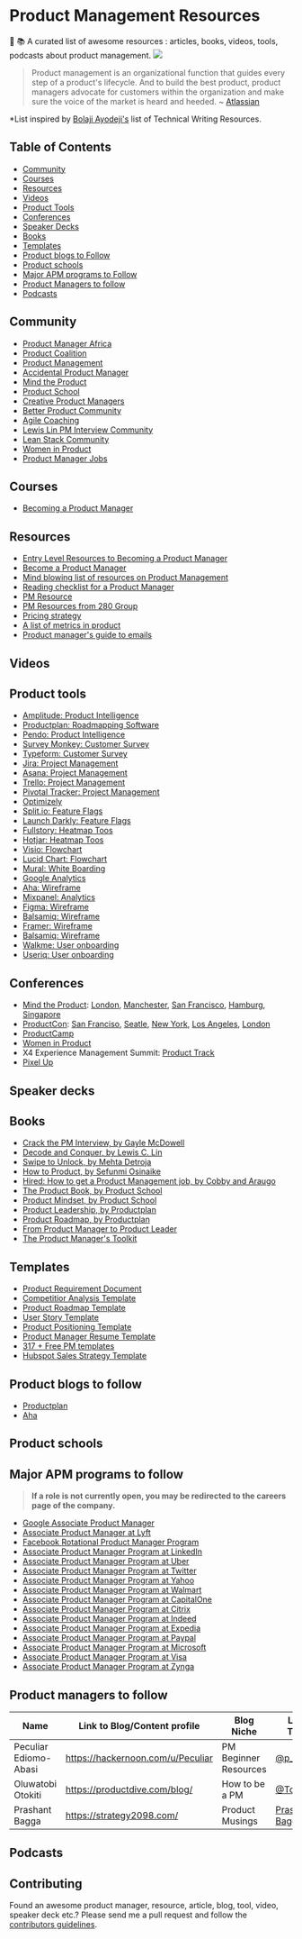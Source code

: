 # Product Management Resources
📔 📚 A curated list of awesome resources : articles, books, videos, tools, podcasts about product management.
![](https://res.cloudinary.com/pediomo/image/upload/v1603993792/Product_Management_resources_1_utafqr.png)

> Product management is an organizational function that guides every step of a product's lifecycle. And to build the best product, product managers advocate for customers within the organization and make sure the voice of the market is heard and heeded. ~ [Atlassian](https://www.atlassian.com/agile/product-management)

*List inspired by [Bolaji Ayodeji's](https://github.com/BolajiAyodeji) list of Technical Writing Resources.

## Table of Contents
- [Community](#community)
- [Courses](#courses)
- [Resources](#resources)
- [Videos](#videos)
- [Product Tools](#product-tools)
- [Conferences](#conferences)
- [Speaker Decks](#speaker-decks)
- [Books](#books)
- [Templates](#templates)
- [Product blogs to Follow](#product-blogs-to-follow)
- [Product schools](#product-schools)
- [Major APM programs to Follow](#major-apm-programs-to-follow)
- [Product Managers to follow](#product-managers-to-follow)
- [Podcasts](#podcasts)

## Community
* [Product Manager Africa](https://pmafrica.co/)
* [Product Coalition](https://productcoalitionslack.herokuapp.com/)
* [Product Management](https://www.linkedin.com/groups/42629/)
* [Accidental Product Manager](https://www.linkedin.com/groups/3995219/)
* [Mind the Product](http://slack.mindtheproduct.com/?ref=hackernoon.com)
* [Product School](https://productschool.com/slack-community/)
* [Creative Product Managers](https://www.linkedin.com/groups/123115)
* [Better Product Community](https://betterproduct.community/)
* [Agile Coaching](http://p4a.herokuapp.com/)
* [Lewis Lin PM Interview Community](http://pmint.herokuapp.com/)
* [Lean Stack Community](http://slack.leanstack.com/)
* [Women in Product](https://www.womenpm.org/join)
* [Product Manager Jobs](https://www.linkedin.com/groups/2142079)



## Courses
* [Becoming a Product Manager](https://www.linkedin.com/learning/becoming-a-product-manager)

## Resources
* [Entry Level Resources to Becoming a Product Manager](https://hackernoon.com/entry-level-resources-for-becoming-a-product-manager-p06j32fl)
* [Become a Product Manager](https://www.udemy.com/course/become-a-product-manager-learn-the-skills-get-a-job/)
* [Mind blowing list of resources on Product Management](http://attackwithnumbers.com/i-love-product-management)
* [Reading checklist for a Product Manager](https://gautammahesh.medium.com/reading-checklist-for-a-product-manager-c4b1ccab74c2)
* [PM Resource](https://280group.com/what-is-product-management/skills/)
* [PM Resources from 280 Group](https://280group.com/what-is-product-management/ultimate-guide-to-digital-product-management/)
* [Pricing strategy](https://quickbooks.intuit.com/r/pricing-strategy/6-different-pricing-strategies-which-is-right-for-your-business/)
* [A list of metrics in product](https://www.departmentofproduct.com/blog/metrics-matter-product-managers/)
* [Product manager's guide to emails](https://www.sparkpost.com/wp-content/uploads/2018/01/product-managers-guide-to-email.pdf)




## Videos



## Product tools
* [Amplitude: Product Intelligence](https://amplitude.com/)
* [Productplan: Roadmapping Software](https://www.productplan.com/)
* [Pendo: Product Intelligence](https://www.pendo.io/)
* [Survey Monkey: Customer Survey](https://www.surveymonkey.com/)
* [Typeform: Customer Survey](https://www.typeform.com/surveys/)
* [Jira: Project Management](https://www.atlassian.com/software/jira)
* [Asana: Project Management](https://asana.com/)
* [Trello: Project Management](https://trello.com/)
* [Pivotal Tracker: Project Management](https://www.pivotaltracker.com/)
* [Optimizely](https://www.optimizely.com/)
* [Split.io: Feature Flags](https://www.split.io/)
* [Launch Darkly: Feature Flags](https://launchdarkly.com/)
* [Fullstory: Heatmap Toos](https://www.fullstory.com/)
* [Hotjar: Heatmap Toos](https://www.hotjar.com/)
* [Visio: Flowchart](https://products.office.com/en-us/visio/flowchart-software)
* [Lucid Chart: Flowchart](https://www.lucidchart.com)
* [Mural: White Boarding](https://www.mural.co)
* [Google Analytics](https://marketingplatform.google.com/about/analytics/)
* [Aha: Wireframe](https://www.aha.io)
* [Mixpanel: Analytics](https://mixpanel.com/)
* [Figma: Wireframe](https://www.figma.com/files/recent)
* [Balsamiq: Wireframe](https://balsamiq.com/)
* [Framer: Wireframe](https://www.framer.com/)
* [Balsamiq: Wireframe](https://balsamiq.com/)
* [Walkme: User onboarding](https://www.walkme.com/)
* [Useriq: User onboarding](https://useriq.com/)


## Conferences

* [Mind the Product](https://www.mindtheproduct.com/mind-product-conferences/): [London](https://www.mindtheproduct.com/mtpcon/london/), [Manchester](https://www.mindtheproduct.com/mtpengage/manchester/conference/), [San Francisco](https://www.mindtheproduct.com/mtpcon/san-francisco/), [Hamburg](https://www.mindtheproduct.com/mtpengage/hamburg/), [Singapore](https://www.mindtheproduct.com/mtpcon/singapore/)
* [ProductCon](https://productschool.com/productcon/): [San Franciso](https://productschool.com/productcon/san-francisco/), [Seatle](https://productschool.com/productcon/seattle/), [New York](https://productschool.com/productcon/new-york/), [Los Angeles](https://productschool.com/productcon/los-angeles/), [London](https://productschool.com/productcon/london/)
* [ProductCamp](http://www.productcamp.org/)
* [Women in Product](https://www.womenpm.org/)
* X4 Experience Management Summit: [Product Track](https://www.qualtrics.com/x4summit/product-experience/)
* [Pixel Up](https://pixelup.co.za/)

## Speaker decks



## Books
* [Crack the PM Interview, by Gayle McDowell](http://www.crackingthepminterview.com/)
* [Decode and Conquer, by Lewis C. Lin](https://www.lewis-lin.com/decode-and-conquer)
* [Swipe to Unlock, by Mehta Detroja](https://books.google.com.ng/books/about/Swipe_to_Unlock.html?id=fOu9tAEACAAJ&redir_esc=y)
* [How to Product, by Sefunmi Osinaike](https://howtoproduct.io/book)
* [Hired: How to get a Product Management job, by Cobby and Araugo](https://www.producthunt.com/posts/hired-4ecf9d29-7561-4daa-b752-9f42bacb5388)
* [The Product Book, by Product School](https://productschool.com/the-product-book/)
* [Product Mindset, by Product School](https://productschool.com/product-mindset-book/)
* [Product Leadership, by Productplan](https://go.productplan.com/product-leadership-book/?utm_campaign=Customers%20%7C%20Nurturing%20%7C%20Consideration&utm_source=hs_automation&utm_medium=email&utm_content=87185798&_hsenc=p2ANqtz--4hyXOjm_ewE0Gmp9IrUejxW8QOS_L55U3-r87efzHZxo1yu755rQcpefy6v5VS6vcwExKSRSY3s_1IwiQn-heWS9zeQ&_hsmi=87185798)
* [Product Roadmap, by Productplan](http://assets.productplan.com/content/Product-Roadmap-Guide-by-ProductPlan.pdf?utm_campaign=Leads%20%7C%20Asset%20%7C%20Product%20Roadmaps%3A%20Your%20Guide%20to%20Planning%20and%20Selling%20Your%20Strategy&utm_medium=email&_hsenc=p2ANqtz-9p3eXG08R1mcMbIcLoogOyYMN1bbIAUmJMUsmbIYUdOyBK89gTwQ6YPKRtMIbejxMGz3dOlwR3PQQbA8w16y2ODwM1nw&_hsmi=57263687&utm_source=hs_automation&utm_content=57263687&hsCtaTracking=6d120b27-765b-4ff6-9147-38e09f332f64%7C1ed032d0-da46-4b4b-ae1a-426f7892ecfe)
* [From Product Manager to Product Leader](https://go.productplan.com/product-leadership-book/?utm_campaign=Customers%20%7C%20Nurturing%20%7C%20Consideration&utm_source=hs_automation&utm_medium=email&utm_content=87185798&_hsenc=p2ANqtz--4hyXOjm_ewE0Gmp9IrUejxW8QOS_L55U3-r87efzHZxo1yu755rQcpefy6v5VS6vcwExKSRSY3s_1IwiQn-heWS9zeQ&_hsmi=87185798)
* [The Product Manager's Toolkit](https://go.productplan.com/product-managers-toolkit/?utm_campaign=Leads%20%7C%20Asset%20%7C%20The%20Product%20Manager%27s%20Toolkit&utm_medium=email&_hsmi=88562235&_hsenc=p2ANqtz-9luVagZj7b0q__O-gHft883Neyq6oSPq2O_5fYCLlquEl_IuVKiSO4jDhW8eahJH-5bBw9ck3m17fNXz6hrP5HvGrltw&utm_content=88562234&utm_source=hs_email)




## Templates
* [Product Requirement Document](https://www.aha.io/roadmapping/guide/requirements-management/what-is-a-good-product-requirements-document-template)
* [Competitior Analysis Template](https://www.aha.io/roadmapping/guide/templates/competitor-analysis)
* [Product Roadmap Template](https://www.aha.io/roadmapping/guide/templates/product-roadmap)
* [User Story Template](https://www.aha.io/roadmapping/guide/requirements-management/what-is-a-good-feature-or-user-story-template)
* [Product Positioning Template](https://www.aha.io/roadmapping/guide/templates/product-positioning)
* [Product Manager Resume Template](https://www.aha.io/roadmapping/guide/templates/product-manager-resumes)
* [317 + Free PM templates](https://usefyi.com/templates/product-management-templates/)
* [Hubspot Sales Strategy Template](https://offers.hubspot.com/thank-you/product-marketing-kit?hubs_post-cta=interactive&hubs_post=blog.hubspot.com%2Fsales%2Fgtm-strategy)



## Product blogs to follow
* [Productplan](https://www.productplan.com/blog/)
* [Aha](https://www.aha.io/blog)




## Product schools



## Major APM programs to follow
> **If a role is not currently open, you may be redirected to the careers page of the company.**

* [Google Associate Product Manager](https://careers.google.com/programs/apm/)
* [Associate Product Manager at Lyft](https://www.lyft.com/careers/apm)
* [Facebook Rotational Product Manager Program](https://www.fbrpms.com/)
* [Associate Product Manager Program at LinkedIn](https://careers.linkedin.com/apm)
* [Associate Product Manager Program at Uber](https://www.uberapms.com/)
* [Associate Product Manager Program at Twitter](http://www.twitterapm.com/#twitterapm)
* [Associate Product Manager Program at Yahoo](https://yahooapms.com/)
* [Associate Product Manager Program at Walmart](https://one.walmart.com/content/apms/en_us.html)
* [Associate Product Manager Program at CapitalOne](https://campus.capitalone.com/job/richmond/product-development-program-associate-2021/1786/16931761)
* [Associate Product Manager Program at Citrix](https://jobs.citrix.com/job/CITRA0058R23150/2021-Graduate-Product-Manager)
* [Associate Product Manager Program at Indeed](https://university.indeed.jobs/associate-product-management-apm-rotation-program/)
* [Associate Product Manager Program at Expedia](https://lifeatexpediagroup.com/jobs/job?jobid=R-55614)
* [Associate Product Manager Program at Paypal](https://jobsearch.paypal-corp.com/en-US/search?keywords=R0057797&location=&facetcountry=us)
* [Associate Product Manager Program at Microsoft](https://careers.microsoft.com/students/us/en/job/870955/Full-Time-Opportunities-for-Students-and-Recent-Graduates-Program-Management)
* [Associate Product Manager Program at Visa](https://usa.visa.com/careers/job-details.jobid.743999677139190.deptid.1146742.html)
* [Associate Product Manager Program at Zynga](https://jobs.jobvite.com/zynga/job/ossxdfwo)


## Product managers to follow
| Name              | Link to Blog/Content profile                                                     | Blog Niche                       | Link to Twitter                                       |
|-------------------|--------------------------------------------------------------------------|----------------------------------|-------------------------------------------------------|
| Peculiar Ediomo-Abasi    | https://hackernoon.com/u/Peculiar                  | PM Beginner Resources  | [@p_culiar](https://mobile.twitter.com/P_culiar)     |
| Oluwatobi Otokiti      | https://productdive.com/blog/                  | How to be a PM           | [@TobiOtokiti](https://twitter.com/TobiOtokiti)     |
| Prashant Bagga | https://strategy2098.com/ | Product Musings | [Prashant Bagga](https://www.linkedin.com/in/prashant-bagga/) |
## Podcasts


## Contributing
Found an awesome product manager, resource, article, blog, tool, video, speaker deck etc.? Please send me a pull request and follow the [contributors guidelines](/CONTRIBUTING.md).

